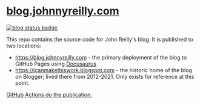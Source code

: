 # [blog.johnnyreilly.com](https://blog.johnnyreilly.com)

[![blog status badge](https://github.com/johnnyreilly/blog.johnnyreilly.com/actions/workflows/blog.yml/badge.svg)](https://github.com/johnnyreilly/blog.johnnyreilly.com/actions/workflows/blog.yml)

This repo contains the source code for John Reilly's blog. It is published to two locations:

- https://blog.johnnyreilly.com - the primary deployment of the blog to GitHub Pages using [Docusaurus](https://v2.docusaurus.io/)
- https://icanmakethiswork.blogspot.com - the historic home of the blog on Blogger; lived there from 2012-2021. Only exists for reference at this point.

[GitHub Actions do the publication.](.github/workflows/blog.yml)
